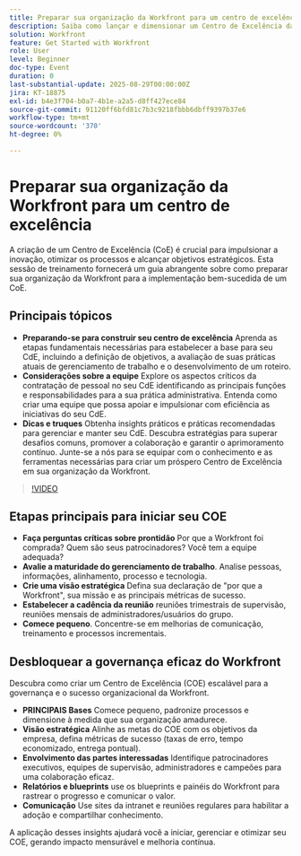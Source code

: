 ```yaml
---
title: Preparar sua organização da Workfront para um centro de excelência
description: Saiba como lançar e dimensionar um Centro de Excelência da Workfront com estratégias de governança, patrocínio executivo e práticas recomendadas de adoção.
solution: Workfront
feature: Get Started with Workfront
role: User
level: Beginner
doc-type: Event
duration: 0
last-substantial-update: 2025-08-29T00:00:00Z
jira: KT-18875
exl-id: b4e3f704-b0a7-4b1e-a2a5-d8ff427ece84
source-git-commit: 91120ff6bfd81c7b3c9218fbbb6dbff9397b37e6
workflow-type: tm+mt
source-wordcount: '370'
ht-degree: 0%

---
```


# Preparar sua organização da Workfront para um centro de excelência

A criação de um Centro de Excelência (CoE) é crucial para impulsionar a inovação, otimizar os processos e alcançar objetivos estratégicos. Esta sessão de treinamento fornecerá um guia abrangente sobre como preparar sua organização da Workfront para a implementação bem-sucedida de um CoE.

## Principais tópicos

* **Preparando-se para construir seu centro de excelência** Aprenda as etapas fundamentais necessárias para estabelecer a base para seu CdE, incluindo a definição de objetivos, a avaliação de suas práticas atuais de gerenciamento de trabalho e o desenvolvimento de um roteiro.
* **Considerações sobre a equipe** Explore os aspectos críticos da contratação de pessoal no seu CdE identificando as principais funções e responsabilidades para a sua prática administrativa. Entenda como criar uma equipe que possa apoiar e impulsionar com eficiência as iniciativas do seu CdE.
* **Dicas e truques** Obtenha insights práticos e práticas recomendadas para gerenciar e manter seu CdE. Descubra estratégias para superar desafios comuns, promover a colaboração e garantir o aprimoramento contínuo. Junte-se a nós para se equipar com o conhecimento e as ferramentas necessárias para criar um próspero Centro de Excelência em sua organização da Workfront.

>[!VIDEO](https://video.tv.adobe.com/v/3471589/?learn=on&enablevpops&captions=por_br)

## Etapas principais para iniciar seu COE

* **Faça perguntas críticas sobre prontidão** Por que a Workfront foi comprada? Quem são seus patrocinadores? Você tem a equipe adequada?
* **Avalie a maturidade do gerenciamento de trabalho**. Analise pessoas, informações, alinhamento, processo e tecnologia.
* **Crie uma visão estratégica** Defina sua declaração de &quot;por que a Workfront&quot;, sua missão e as principais métricas de sucesso.
* **Estabelecer a cadência da reunião** reuniões trimestrais de supervisão, reuniões mensais de administradores/usuários do grupo.
* **Comece pequeno**. Concentre-se em melhorias de comunicação, treinamento e processos incrementais.

## Desbloquear a governança eficaz do Workfront

Descubra como criar um Centro de Excelência (COE) escalável para a governança e o sucesso organizacional da Workfront.

* **PRINCIPAIS Bases** Comece pequeno, padronize processos e dimensione à medida que sua organização amadurece.
* **Visão estratégica** Alinhe as metas do COE com os objetivos da empresa, defina métricas de sucesso (taxas de erro, tempo economizado, entrega pontual).
* **Envolvimento das partes interessadas** Identifique patrocinadores executivos, equipes de supervisão, administradores e campeões para uma colaboração eficaz.
* **Relatórios e blueprints** use os blueprints e painéis do Workfront para rastrear o progresso e comunicar o valor.
* **Comunicação** Use sites da intranet e reuniões regulares para habilitar a adoção e compartilhar conhecimento.

A aplicação desses insights ajudará você a iniciar, gerenciar e otimizar seu COE, gerando impacto mensurável e melhoria contínua.
